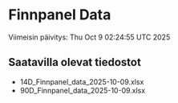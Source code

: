 # Finnpanel Data

Viimeisin päivitys: Thu Oct  9 02:24:55 UTC 2025

## Saatavilla olevat tiedostot
- 14D_Finnpanel_data_2025-10-09.xlsx
- 90D_Finnpanel_data_2025-10-09.xlsx
